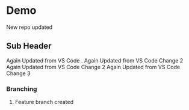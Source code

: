 # Demo

New repo updated 

## Sub Header

Again Updated from VS Code .
Again Updated from VS Code Change 2
Again Updated from VS Code Change 2
Again Updated from VS Code Change 3

### Branching 

1. Feature branch created 
